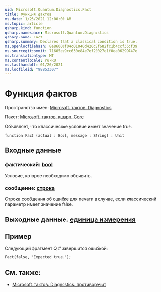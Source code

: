 ```yaml
---
uid: Microsoft.Quantum.Diagnostics.Fact
title: Функция фактов
ms.date: 1/23/2021 12:00:00 AM
ms.topic: article
qsharp.kind: function
qsharp.namespace: Microsoft.Quantum.Diagnostics
qsharp.name: Fact
qsharp.summary: Declares that a classical condition is true.
ms.openlocfilehash: 8e86000f04c01040d420c2f682fc1b4ccf35cf39
ms.sourcegitcommit: 71605ea9cc630e84e7ef29027e1f0ea06299747e
ms.translationtype: MT
ms.contentlocale: ru-RU
ms.lasthandoff: 01/26/2021
ms.locfileid: "98853307"
---
```

# <a name="fact-function"></a>Функция фактов

Пространство имен: [Microsoft. тактов. Diagnostics](xref:Microsoft.Quantum.Diagnostics)

Пакет: [Microsoft. тактов. кшарп. Core](https://nuget.org/packages/Microsoft.Quantum.QSharp.Core)


Объявляет, что классическое условие имеет значение true.

```qsharp
function Fact (actual : Bool, message : String) : Unit
```


## <a name="input"></a>Входные данные

### <a name="actual--bool"></a>фактический: [bool](xref:microsoft.quantum.lang-ref.bool)

Условие, которое необходимо объявить.


### <a name="message--string"></a>сообщение: [строка](xref:microsoft.quantum.lang-ref.string)

Строка сообщения об ошибке для печати в случае, если классический параметр имеет значение false.



## <a name="output--unit"></a>Выходные данные: [единица измерения](xref:microsoft.quantum.lang-ref.unit)



## <a name="example"></a>Пример

Следующий фрагмент Q # завершится ошибкой:

```qsharp
Fact(false, "Expected true.");
```

## <a name="see-also"></a>См. также:

- [Microsoft. тактов. Diagnostics. противоречит](xref:Microsoft.Quantum.Diagnostics.Contradiction)